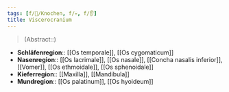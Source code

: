 ```yaml
---
tags: [f/🦴/Knochen, f/💀, f/👂]
title: Viscerocranium
---
```

> (Abstract::)
- **Schläfenregion**:: [[Os temporale]], [[Os cygomaticum]]
- **Nasenregion**:: [[Os lacrimale]], [[Os nasale]], [[Concha nasalis inferior]], [[Vomer]], [[Os ethmoidale]], [[Os sphenoidale]]
- **Kieferregion**:: [[Maxilla]], [[Mandibula]]
- **Mundregion**:: [[Os palatinum]], [[Os hyoideum]] 